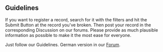 ## Guidelines
If you want to register a record, search for it with the filters and hit the Submit Button at the record you've broken. Then post your record in the corresponding Discussion on our forums. Please provide as much plausible information as possible to make it the most ease for everyone.

Just follow our Guidelines. German version in our [Forum](https://forum.monzta.net/d/115-monztarecord-guidelines).
